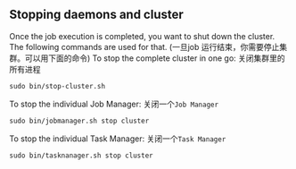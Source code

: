 Stopping daemons and cluster
---
Once the job execution is completed, you want to shut down the cluster. The following commands are used for that.
(一旦job 运行结束，你需要停止集群。可以用下面的命令)
To stop the complete cluster in one go:
关闭集群里的所有进程
```
sudo bin/stop-cluster.sh
```
To stop the individual Job Manager:
关闭一个`Job Manager`
```
sudo bin/jobmanager.sh stop cluster
```
To stop the individual Task Manager:
关闭一个`Task Manager`
```
sudo bin/tasknanager.sh stop cluster
```


